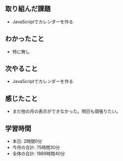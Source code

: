 ## 取り組んだ課題
- JavaScriptでカレンダーを作る
## わかったこと
- 特に無し
## 次やること
- JavaScriptでカレンダーを作る
## 感じたこと
- まだ他の月の表示ができなかった。明日も頑張りたい。
## 学習時間
- 本日: 2時間0分
- 今月の合計: 75時間30分
- 全体の合計: 1889時間40分
